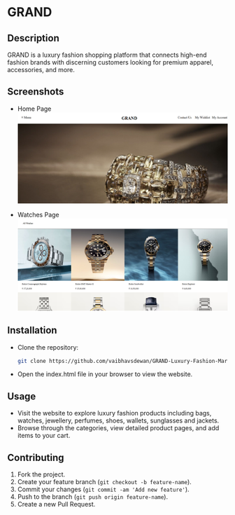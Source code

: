 # GRAND

## Description
GRAND is a luxury fashion shopping platform that connects high-end fashion brands with discerning customers looking for premium apparel, accessories, and more.

## Screenshots
- Home Page
![Home Page](screenshots/screenshot1.png)

- Watches Page
![Watches Page](screenshots/screenshot2.png)

## Installation
- Clone the repository:
  ```bash
  git clone https://github.com/vaibhavsdewan/GRAND-Luxury-Fashion-Marketplace.git
- Open the index.html file in your browser to view the website.

## Usage
- Visit the website to explore luxury fashion products including bags, watches, jewellery, perfumes, shoes, wallets, sunglasses and jackets.
- Browse through the categories, view detailed product pages, and add items to your cart.

## Contributing
1. Fork the project.
2. Create your feature branch (`git checkout -b feature-name`).
3. Commit your changes (`git commit -am 'Add new feature'`).
4. Push to the branch (`git push origin feature-name`).
5. Create a new Pull Request.


